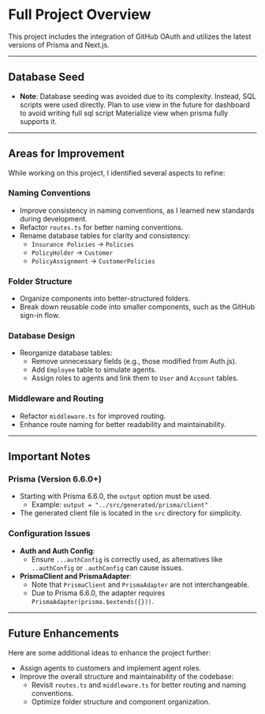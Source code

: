 # Full Project Overview

This project includes the integration of GitHub OAuth and utilizes the latest versions of Prisma and Next.js.

---

## Database Seed

- **Note**: Database seeding was avoided due to its complexity. Instead, SQL scripts were used directly.
Plan to use view in the future for dashboard to avoid writing full sql script
Materialize view when prisma fully supports it.

---

## Areas for Improvement

While working on this project, I identified several aspects to refine:

### Naming Conventions
- Improve consistency in naming conventions, as I learned new standards during development.
- Refactor `routes.ts` for better naming conventions.
- Rename database tables for clarity and consistency:
  - `Insurance Policies` → `Policies`
  - `PolicyHolder` → `Customer`
  - `PolicyAssignment` → `CustomerPolicies`

### Folder Structure
- Organize components into better-structured folders.
- Break down reusable code into smaller components, such as the GitHub sign-in flow.

### Database Design
- Reorganize database tables:
  - Remove unnecessary fields (e.g., those modified from Auth.js).
  - Add `Employee` table to simulate agents.
  - Assign roles to agents and link them to `User` and `Account` tables.

### Middleware and Routing
- Refactor `middleware.ts` for improved routing.
- Enhance route naming for better readability and maintainability.

---

## Important Notes

### Prisma (Version 6.6.0+)
- Starting with Prisma 6.6.0, the `output` option must be used. 
  - Example: `output = "../src/generated/prisma/client"`
- The generated client file is located in the `src` directory for simplicity.

### Configuration Issues
- **Auth and Auth Config**:
  - Ensure `...authConfig` is correctly used, as alternatives like `..authConfig` or `.authConfig` can cause issues.
- **PrismaClient and PrismaAdapter**:
  - Note that `PrismaClient` and `PrismaAdapter` are not interchangeable.
  - Due to Prisma 6.6.0, the adapter requires `PrismaAdapter(prisma.$extends({}))`.

---

## Future Enhancements

Here are some additional ideas to enhance the project further:
- Assign agents to customers and implement agent roles.
- Improve the overall structure and maintainability of the codebase:
  - Revisit `routes.ts` and `middleware.ts` for better routing and naming conventions.
  - Optimize folder structure and component organization.
